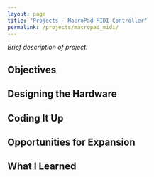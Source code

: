 ```yaml
---
layout: page
title: "Projects - MacroPad MIDI Controller"
permalink: /projects/macropad_midi/
---
```


_Brief description of project._

## Objectives

## Designing the Hardware

## Coding It Up

## Opportunities for Expansion

## What I Learned

